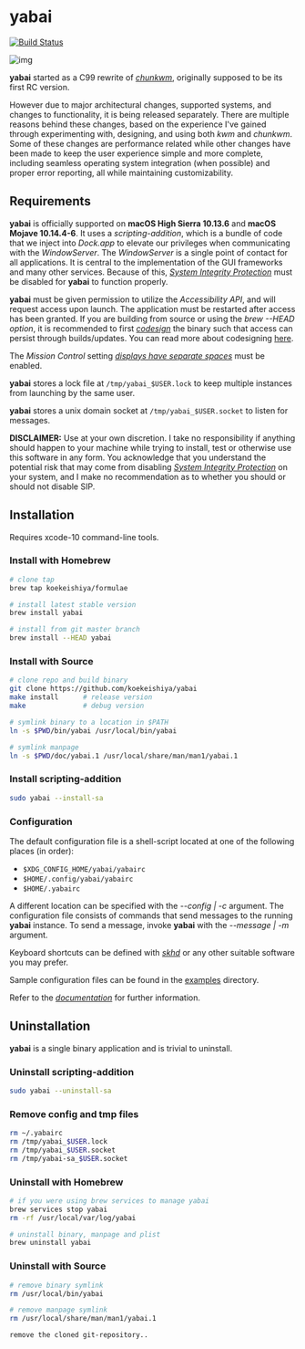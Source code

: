 
# yabai

[![Build Status](https://travis-ci.org/koekeishiya/yabai.svg?branch=master)](https://travis-ci.org/koekeishiya/yabai)

![img](assets/screenshot.png)

**yabai** started as a C99 rewrite of [*chunkwm*](https://github.com/koekeishiya/chunkwm), originally supposed to be its first RC version.

However due to major architectural changes, supported systems, and changes to functionality, it is being released separately. There are multiple reasons behind these changes, based on the experience I've gained through experimenting with, designing, and using both *kwm* and *chunkwm*. Some of these changes are performance related while other changes have been made to keep the user experience simple and more complete, including seamless operating system integration (when possible) and proper error reporting, all while maintaining customizability.

## Requirements

**yabai** is officially supported on **macOS High Sierra 10.13.6** and **macOS Mojave 10.14.4-6**. It uses a *scripting-addition*, which is a bundle of code
that we inject into *Dock.app* to elevate our privileges when communicating with the *WindowServer*. The *WindowServer* is a single point of contact for all applications.
It is central to the implementation of the GUI frameworks and many other services. Because of this, [*System Integrity Protection*](https://support.apple.com/en-us/HT204899) must be disabled for **yabai** to function properly.

**yabai** must be given permission to utilize the *Accessibility API*, and will request access upon launch. The application must be restarted after access has been granted.
If you are building from source or using the *brew --HEAD option*, it is recommended to first [*codesign*](https://github.com/koekeishiya/yabai/blob/master/CODESIGN.md) the binary such that access can persist through builds/updates.
You can read more about codesigning [here](https://developer.apple.com/library/archive/documentation/Security/Conceptual/CodeSigningGuide/Procedures/Procedures.html#//apple_ref/doc/uid/TP40005929-CH4-SW2).

The *Mission Control* setting [*displays have separate spaces*](https://support.apple.com/library/content/dam/edam/applecare/images/en_US/osx/separate_spaces.png) must be enabled.

**yabai** stores a lock file at `/tmp/yabai_$USER.lock` to keep multiple instances from launching by the same user.

**yabai** stores a unix domain socket at `/tmp/yabai_$USER.socket` to listen for messages.

**DISCLAIMER:** Use at your own discretion. I take no responsibility if anything should happen to your machine while trying to install, test or otherwise use this software in any form.
You acknowledge that you understand the potential risk that may come from disabling [*System Integrity Protection*](https://support.apple.com/en-us/HT204899) on your system, and I make
no recommendation as to whether you should or should not disable SIP.

## Installation

Requires xcode-10 command-line tools.

### Install with Homebrew

```sh
# clone tap
brew tap koekeishiya/formulae

# install latest stable version
brew install yabai

# install from git master branch
brew install --HEAD yabai
```

### Install with Source

```sh
# clone repo and build binary
git clone https://github.com/koekeishiya/yabai
make install      # release version
make              # debug version

# symlink binary to a location in $PATH
ln -s $PWD/bin/yabai /usr/local/bin/yabai

# symlink manpage
ln -s $PWD/doc/yabai.1 /usr/local/share/man/man1/yabai.1
```

### Install scripting-addition

```sh
sudo yabai --install-sa
```

### Configuration

The default configuration file is a shell-script located at one of the following places (in order):

- `$XDG_CONFIG_HOME/yabai/yabairc`
- `$HOME/.config/yabai/yabairc`
- `$HOME/.yabairc`

A different location can be specified with the *--config | -c* argument. The configuration file consists of commands that
send messages to the running **yabai** instance. To send a message, invoke **yabai** with the *--message | -m* argument.

Keyboard shortcuts can be defined with [*skhd*](https://github.com/koekeishiya/skhd) or any other suitable software you may prefer.

Sample configuration files can be found in the [examples](https://github.com/koekeishiya/yabai/tree/master/examples) directory.

Refer to the [*documentation*](https://github.com/koekeishiya/yabai/blob/master/doc/yabai.asciidoc) for further information.

## Uninstallation

**yabai** is a single binary application and is trivial to uninstall.

### Uninstall scripting-addition

```sh
sudo yabai --uninstall-sa
```

### Remove config and tmp files

```sh
rm ~/.yabairc
rm /tmp/yabai_$USER.lock
rm /tmp/yabai_$USER.socket
rm /tmp/yabai-sa_$USER.socket
```

### Uninstall with Homebrew

```sh
# if you were using brew services to manage yabai
brew services stop yabai
rm -rf /usr/local/var/log/yabai

# uninstall binary, manpage and plist
brew uninstall yabai
```

### Uninstall with Source

```sh
# remove binary symlink
rm /usr/local/bin/yabai

# remove manpage symlink
rm /usr/local/share/man/man1/yabai.1

remove the cloned git-repository..
```
